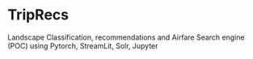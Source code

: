 # TripRecs
Landscape Classification, recommendations and Airfare Search engine (POC) using Pytorch, StreamLit, Solr, Jupyter
